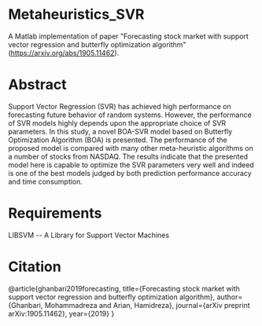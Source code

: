 # Metaheuristics_SVR
A Matlab implementation of paper "Forecasting stock market with support vector regression and butterfly optimization algorithm" (https://arxiv.org/abs/1905.11462).

# Abstract
Support Vector Regression (SVR) has achieved high performance on forecasting future behavior
of random systems. However, the performance of SVR models highly depends upon the appropriate choice of SVR parameters. In this study, a novel BOA-SVR model based on Butterfly
Optimization Algorithm (BOA) is presented. The performance of the proposed model is compared with many other meta-heuristic algorithms on a number of stocks from NASDAQ. The
results indicate that the presented model here is capable to optimize the SVR parameters very well and indeed is one of the best models judged by both prediction performance accuracy and time consumption.

# Requirements
LIBSVM -- A Library for Support Vector Machines

# Citation
@article{ghanbari2019forecasting,
  title={Forecasting stock market with support vector regression and butterfly optimization algorithm},
  author={Ghanbari, Mohammadreza and Arian, Hamidreza},
  journal={arXiv preprint arXiv:1905.11462},
  year={2019}
}
